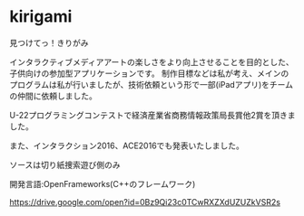 # kirigami見つけてっ！きりがみインタラクティブメディアアートの楽しさをより向上させることを目的とした、子供向けの参加型アプリケーションです。制作目標などは私が考え、メインのプログラムは私が行いましたが、技術依頼という形で一部(iPadアプリ)をチームの仲間に依頼しました。U-22プログラミングコンテストで経済産業省商務情報政策局長賞他2賞を頂きました。また、インタラクション2016、ACE2016でも発表いたしました。ソースは切り紙捜索遊び側のみ開発言語:OpenFrameworks(C++のフレームワーク)https://drive.google.com/open?id=0Bz9Qi23c0TCwRXZXdUZUZkVSR2s